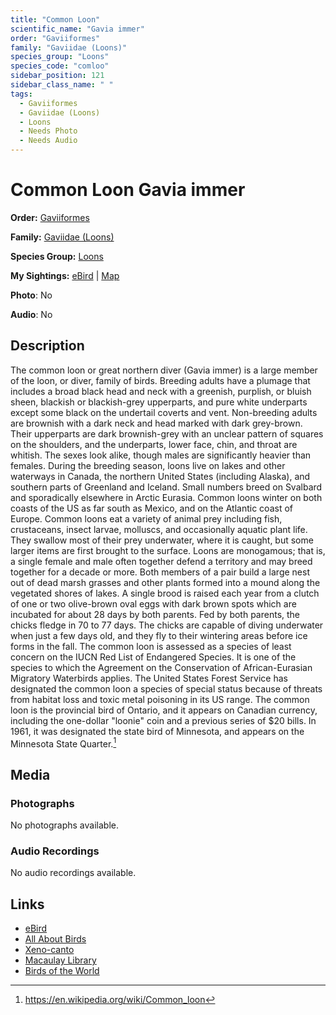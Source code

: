 ```yaml
---
title: "Common Loon"
scientific_name: "Gavia immer"
order: "Gaviiformes"
family: "Gaviidae (Loons)"
species_group: "Loons"
species_code: "comloo"
sidebar_position: 121
sidebar_class_name: " "
tags: 
  - Gaviiformes
  - Gaviidae (Loons)
  - Loons
  - Needs Photo
  - Needs Audio
---
```


# Common Loon <span className='sci_name'>Gavia immer</span>

**Order:** [Gaviiformes](/tags/gaviiformes)

**Family:** [Gaviidae (Loons)](/tags/gaviidae-loons)

**Species Group:** [Loons](/tags/loons)

**My Sightings:** [eBird](https://ebird.org/lifelist?r=world&time=life&spp=comloo) | [Map](/map?species_code=comloo)

**Photo**: No 

**Audio**: No

## Description
The common loon or great northern diver (Gavia immer) is a large member of the loon, or diver, family of birds. Breeding adults have a plumage that includes a broad black head and neck with a greenish, purplish, or bluish sheen, blackish or blackish-grey upperparts, and pure white underparts except some black on the undertail coverts and vent. Non-breeding adults are brownish with a dark neck and head marked with dark grey-brown. Their upperparts are dark brownish-grey with an unclear pattern of squares on the shoulders, and the underparts, lower face, chin, and throat are whitish. The sexes look alike, though males are significantly heavier than females. During the breeding season, loons live on lakes and other waterways in Canada, the northern United States (including Alaska), and southern parts of Greenland and Iceland. Small numbers breed on Svalbard and sporadically elsewhere in Arctic Eurasia. Common loons winter on both coasts of the US as far south as Mexico, and on the Atlantic coast of Europe.
Common loons eat a variety of animal prey including fish, crustaceans, insect larvae, molluscs, and occasionally aquatic plant life. They swallow most of their prey underwater, where it is caught, but some larger items are first brought to the surface. Loons are monogamous; that is, a single female and male often together defend a territory and may breed together for a decade or more. Both members of a pair build a large nest out of dead marsh grasses and other plants formed into a mound along the vegetated shores of lakes. A single brood is raised each year from a clutch of one or two olive-brown oval eggs with dark brown spots which are incubated for about 28 days by both parents. Fed by both parents, the chicks fledge in 70 to 77 days. The chicks are capable of diving underwater when just a few days old, and they fly to their wintering areas before ice forms in the fall.
The common loon is assessed as a species of least concern on the IUCN Red List of Endangered Species. It is one of the species to which the Agreement on the Conservation of African-Eurasian Migratory Waterbirds applies. The United States Forest Service has designated the common loon a species of special status because of threats from habitat loss and toxic metal poisoning in its US range.
The common loon is the provincial bird of Ontario, and it appears on Canadian currency, including the one-dollar "loonie" coin and a previous series of $20 bills. In 1961, it was designated the state bird of Minnesota, and appears on the Minnesota State Quarter.[^1]

[^1]: https://en.wikipedia.org/wiki/Common_loon

## Media
### Photographs
No photographs available.

### Audio Recordings
No audio recordings available.

## Links
* [eBird](https://ebird.org/species/comloo) 
* [All About Birds](https://www.allaboutbirds.org/guide/comloo) 
* [Xeno-canto](https://www.xeno-canto.org/species/gavia-immer) 
* [Macaulay Library](https://search.macaulaylibrary.org/catalog?taxonCode=comloo&sort=rating_rank_desc)
* [Birds of the World](https://birdsoftheworld.org/bow/species/comloo)
